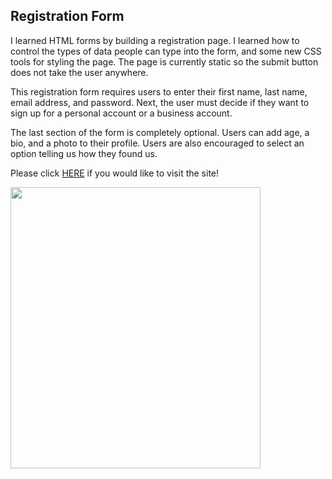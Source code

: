 ## Registration Form

I learned HTML forms by building a registration page. I learned how to control the types of data people can type into the form, and some new CSS tools for styling the page. The page is currently static so the submit button does not take the user anywhere.

This registration form requires users to enter their first name, last name, email address, and password. Next, the user must decide if they want to sign up for a personal account or a business account.

The last section of the form is completely optional. Users can add age, a bio, and a photo to their profile. Users are also encouraged to select an option telling us how they found us.

Please click <a href="https://registration-form-css.netlify.app/">HERE</a> if you would like to visit the site!

<img src= "https://user-images.githubusercontent.com/63388515/175080597-4ccab0d0-ee68-4cf2-b425-4222ed3ac9a6.png" width="400" height="450">


